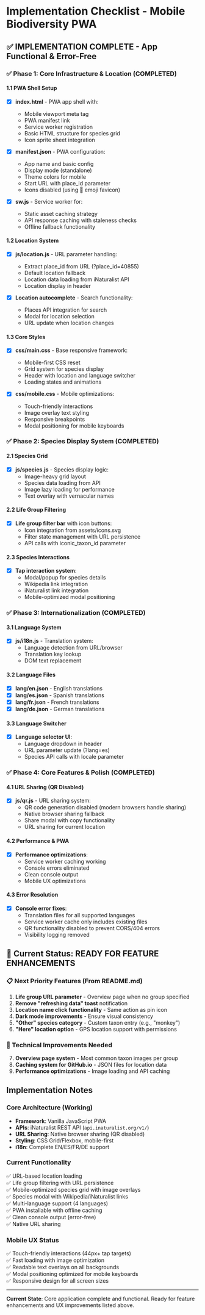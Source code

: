 # Implementation Checklist - Mobile Biodiversity PWA

## ✅ IMPLEMENTATION COMPLETE - App Functional & Error-Free

### ✅ Phase 1: Core Infrastructure & Location (COMPLETED)

#### 1.1 PWA Shell Setup
- [x] **index.html** - PWA app shell with:
  - Mobile viewport meta tag
  - PWA manifest link
  - Service worker registration
  - Basic HTML structure for species grid
  - Icon sprite sheet integration

- [x] **manifest.json** - PWA configuration:
  - App name and basic config
  - Display mode (standalone)
  - Theme colors for mobile
  - Start URL with place_id parameter
  - Icons disabled (using 🌿 emoji favicon)

- [x] **sw.js** - Service worker for:
  - Static asset caching strategy
  - API response caching with staleness checks
  - Offline fallback functionality

#### 1.2 Location System
- [x] **js/location.js** - URL parameter handling:
  - Extract place_id from URL (?place_id=40855)
  - Default location fallback
  - Location data loading from iNaturalist API
  - Location display in header

- [x] **Location autocomplete** - Search functionality:
  - Places API integration for search
  - Modal for location selection  
  - URL update when location changes

#### 1.3 Core Styles
- [x] **css/main.css** - Base responsive framework:
  - Mobile-first CSS reset
  - Grid system for species display
  - Header with location and language switcher
  - Loading states and animations

- [x] **css/mobile.css** - Mobile optimizations:
  - Touch-friendly interactions
  - Image overlay text styling
  - Responsive breakpoints
  - Modal positioning for mobile keyboards

### ✅ Phase 2: Species Display System (COMPLETED)

#### 2.1 Species Grid
- [x] **js/species.js** - Species display logic:
  - Image-heavy grid layout
  - Species data loading from API
  - Image lazy loading for performance
  - Text overlay with vernacular names

#### 2.2 Life Group Filtering  
- [x] **Life group filter bar** with icon buttons:
  - Icon integration from assets/icons.svg
  - Filter state management with URL persistence
  - API calls with iconic_taxon_id parameter

#### 2.3 Species Interactions
- [x] **Tap interaction system**:
  - Modal/popup for species details
  - Wikipedia link integration  
  - iNaturalist link integration
  - Mobile-optimized modal positioning

### ✅ Phase 3: Internationalization (COMPLETED)

#### 3.1 Language System
- [x] **js/i18n.js** - Translation system:
  - Language detection from URL/browser
  - Translation key lookup
  - DOM text replacement

#### 3.2 Language Files
- [x] **lang/en.json** - English translations
- [x] **lang/es.json** - Spanish translations
- [x] **lang/fr.json** - French translations
- [x] **lang/de.json** - German translations

#### 3.3 Language Switcher
- [x] **Language selector UI**:
  - Language dropdown in header
  - URL parameter update (?lang=es)
  - Species API calls with locale parameter

### ✅ Phase 4: Core Features & Polish (COMPLETED)

#### 4.1 URL Sharing (QR Disabled)
- [x] **js/qr.js** - URL sharing system:
  - QR code generation disabled (modern browsers handle sharing)
  - Native browser sharing fallback
  - Share modal with copy functionality
  - URL sharing for current location

#### 4.2 Performance & PWA
- [x] **Performance optimizations**:
  - Service worker caching working
  - Console errors eliminated
  - Clean console output
  - Mobile UX optimizations

#### 4.3 Error Resolution
- [x] **Console error fixes**:
  - Translation files for all supported languages
  - Service worker cache only includes existing files
  - QR functionality disabled to prevent CORS/404 errors
  - Visibility logging removed

## 🎯 Current Status: READY FOR FEATURE ENHANCEMENTS

### 📋 Next Priority Features (From README.md)
1. **Life group URL parameter** - Overview page when no group specified
2. **Remove "refreshing data" toast** notification  
3. **Location name click functionality** - Same action as pin icon
4. **Dark mode improvements** - Ensure visual consistency
5. **"Other" species category** - Custom taxon entry (e.g., "monkey")
6. **"Here" location option** - GPS location support with permissions

### 🔧 Technical Improvements Needed
7. **Overview page system** - Most common taxon images per group
8. **Caching system for GitHub.io** - JSON files for location data
9. **Performance optimizations** - Image loading and API caching

## Implementation Notes

### Core Architecture (Working)
- **Framework**: Vanilla JavaScript PWA 
- **APIs**: iNaturalist REST API (`api.inaturalist.org/v1/`)
- **URL Sharing**: Native browser sharing (QR disabled)
- **Styling**: CSS Grid/Flexbox, mobile-first
- **i18n**: Complete EN/ES/FR/DE support

### Current Functionality
✅ URL-based location loading  
✅ Life group filtering with URL persistence  
✅ Mobile-optimized species grid with image overlays  
✅ Species modal with Wikipedia/iNaturalist links  
✅ Multi-language support (4 languages)  
✅ PWA installable with offline caching  
✅ Clean console output (error-free)  
✅ Native URL sharing  

### Mobile UX Status
✅ Touch-friendly interactions (44px+ tap targets)  
✅ Fast loading with image optimization  
✅ Readable text overlays on all backgrounds  
✅ Modal positioning optimized for mobile keyboards  
✅ Responsive design for all screen sizes  

---
**Current State**: Core application complete and functional. Ready for feature enhancements and UX improvements listed above.